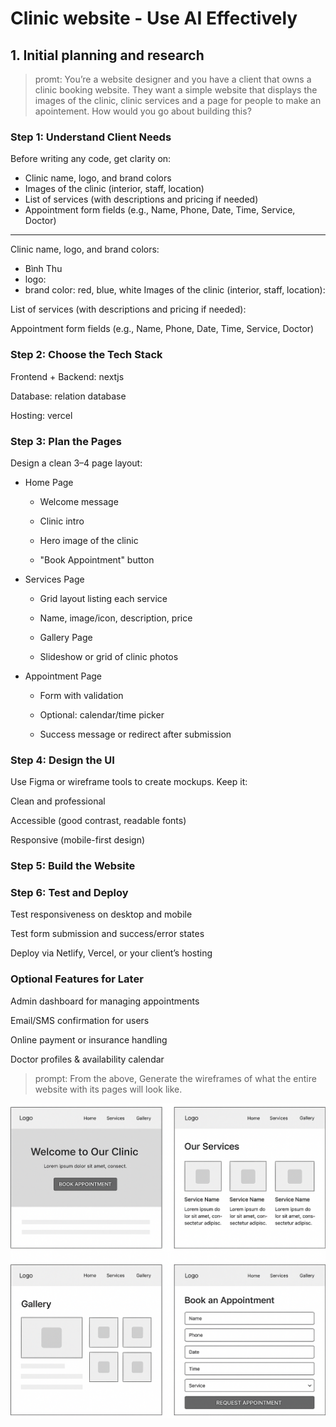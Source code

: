 # Clinic website - Use AI Effectively

## 1. Initial planning and research
>promt: You’re a website designer and you have a client that owns a clinic booking website. They want a simple website that displays the images of the clinic, clinic services and a page for people to make an apointement. How would you go about building this?

### Step 1: Understand Client Needs
Before writing any code, get clarity on:
- Clinic name, logo, and brand colors
- Images of the clinic (interior, staff, location)
- List of services (with descriptions and pricing if needed)
- Appointment form fields (e.g., Name, Phone, Date, Time, Service, Doctor)

--- 

Clinic name, logo, and brand colors:
- Bình Thu
- logo:
- brand color: red, blue, white
Images of the clinic (interior, staff, location):

List of services (with descriptions and pricing if needed):

Appointment form fields (e.g., Name, Phone, Date, Time, Service, Doctor)

### Step 2: Choose the Tech Stack
Frontend + Backend: nextjs

Database: relation database

Hosting: vercel

###  Step 3: Plan the Pages

Design a clean 3–4 page layout:
- Home Page

  - Welcome message

  - Clinic intro

  - Hero image of the clinic

  - "Book Appointment" button

- Services Page

  - Grid layout listing each service

  - Name, image/icon, description, price

  - Gallery Page

  - Slideshow or grid of clinic photos

- Appointment Page

  - Form with validation

  - Optional: calendar/time picker

  - Success message or redirect after submission
### Step 4: Design the UI
Use Figma or wireframe tools to create mockups. Keep it:

Clean and professional

Accessible (good contrast, readable fonts)

Responsive (mobile-first design)

### Step 5: Build the Website


### Step 6: Test and Deploy
Test responsiveness on desktop and mobile

Test form submission and success/error states

Deploy via Netlify, Vercel, or your client’s hosting
###  Optional Features for Later

Admin dashboard for managing appointments

Email/SMS confirmation for users

Online payment or insurance handling

Doctor profiles & availability calendar

>prompt: From the above, Generate the wireframes of what the entire website with its pages will look like.

![wireframes](/clinic_mockup.png "wireframes")